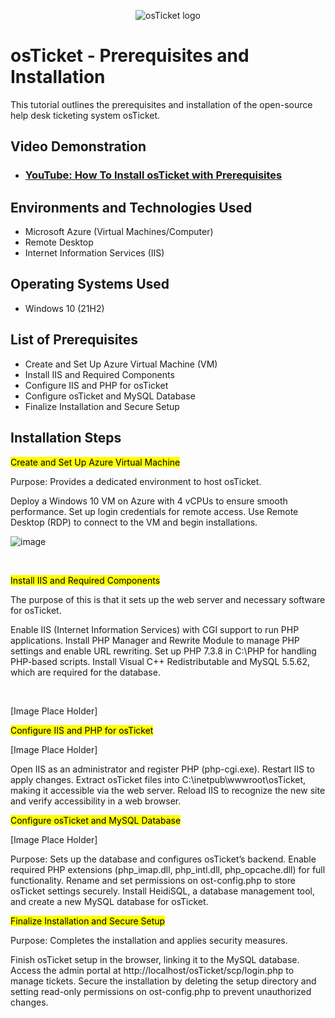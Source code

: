 <p align="center">
<img src="https://i.imgur.com/Clzj7Xs.png" alt="osTicket logo"/>
</p>

<h1>osTicket - Prerequisites and Installation</h1>
This tutorial outlines the prerequisites and installation of the open-source help desk ticketing system osTicket.<br />


<h2>Video Demonstration</h2>

- ### [YouTube: How To Install osTicket with Prerequisites](https://www.youtube.com)

<h2>Environments and Technologies Used</h2>

- Microsoft Azure (Virtual Machines/Computer)
- Remote Desktop
- Internet Information Services (IIS)

<h2>Operating Systems Used</h2>

- Windows 10</b> (21H2)

<h2>List of Prerequisites</h2>

- Create and Set Up Azure Virtual Machine (VM)
- Install IIS and Required Components 
- Configure IIS and PHP for osTicket
- Configure osTicket and MySQL Database
- Finalize Installation and Secure Setup

<h2>Installation Steps</h2>
</p>
<p>
<mark>Create and Set Up Azure Virtual Machine</mark>

Purpose: Provides a dedicated environment to host osTicket.

Deploy a Windows 10 VM on Azure with 4 vCPUs to ensure smooth performance.
Set up login credentials for remote access.
Use Remote Desktop (RDP) to connect to the VM and begin installations.
</p>

![image](https://github.com/user-attachments/assets/2769febd-c07c-4892-87b9-435547a4f2fb)


<br />
<p>
  
<mark>Install IIS and Required Components</mark>

The purpose of this is that it sets up the web server and necessary software for osTicket.

Enable IIS (Internet Information Services) with CGI support to run PHP applications.
Install PHP Manager and Rewrite Module to manage PHP settings and enable URL rewriting.
Set up PHP 7.3.8 in C:\PHP for handling PHP-based scripts.
Install Visual C++ Redistributable and MySQL 5.5.62, which are required for the database.
</p>
<br />

[Image Place Holder]

<mark>Configure IIS and PHP for osTicket</mark>

[Image Place Holder]

Open IIS as an administrator and register PHP (php-cgi.exe).
Restart IIS to apply changes.
Extract osTicket files into C:\inetpub\wwwroot\osTicket, making it accessible via the web server.
Reload IIS to recognize the new site and verify accessibility in a web browser.

<p>
  
<mark>Configure osTicket and MySQL Database</mark>

[Image Place Holder]

Purpose: Sets up the database and configures osTicket’s backend.
Enable required PHP extensions (php_imap.dll, php_intl.dll, php_opcache.dll) for full functionality.
Rename and set permissions on ost-config.php to store osTicket settings securely.
Install HeidiSQL, a database management tool, and create a new MySQL database for osTicket.
<p>

<mark>Finalize Installation and Secure Setup</mark>

Purpose: Completes the installation and applies security measures.

Finish osTicket setup in the browser, linking it to the MySQL database.
Access the admin portal at http://localhost/osTicket/scp/login.php to manage tickets.
Secure the installation by deleting the setup directory and setting read-only permissions on ost-config.php to prevent unauthorized changes.
  
<br />
